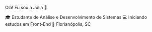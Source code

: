 Olá! Eu sou a Júlia 👋

  🎓 Estudante de Análise e Desenvolvimento de Sistemas
  💻 Iniciando estudos em Front-End
  📍  Florianópolis, SC
